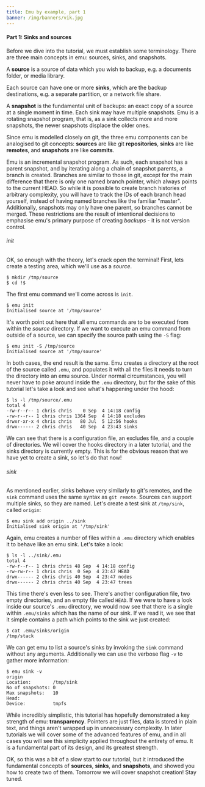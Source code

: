 ```yaml
---
title: Emu by example, part 1
banner: /img/banners/vik.jpg
---
```


#### Part 1: Sinks and sources

Before we dive into the tutorial, we must establish some
terminology. There are three main concepts in emu: sources, sinks, and
snapshots.

A **source** is a source of data which you wish to backup, e.g. a
documents folder, or media library.

Each source can have one or more **sinks**, which are the backup
destinations, e.g. a separate partition, or a network file share.

A **snapshot** is the fundamental unit of backups: an exact copy of a
source at a single moment in time. Each sink may have multiple
snapshots. Emu is a rotating snapshot program, that is, as a sink
collects more and more snapshots, the newer snapshots displace the
older ones.

Since emu is modelled closely on git, the three emu components can be
analogised to git concepts: **sources** are like git **repositories**,
**sinks** are like **remotes**, and **snapshots** are like
**commits**.

Emu is an incremental snapshot program. As such, each snapshot has a
parent snapshot, and by iterating along a chain of snapshot parents, a
branch is created. Branches are similar to those in git, except for
the main difference that there is only one named branch pointer, which
always points to the current HEAD. So while it is possible to create
branch histories of arbitrary complexity, you will have to track the
IDs of each branch head yourself, instead of having named branches
like the familiar "master". Additionally, snapshots may only have one
parent, so branches cannot be merged. These restrictions are the
result of intentional decisions to emphasise emu's primary purpose of
creating *backups* - it is not version control.

###### init

OK, so enough with the theory, let's crack open the terminal! First,
lets create a testing area, which we'll use as a *source*.

```
$ mkdir /tmp/source
$ cd !$
```

The first emu command we'll come across is `init`.

```
$ emu init
Initialised source at '/tmp/source'
```

It's worth point out here that all emu commands are to be executed
from within the *source* directory. If we want to execute an emu
command from outside of a source, we can specify the source path using
the `-S` flag:

```
$ emu init -S /tmp/source
Initialised source at '/tmp/source'
```

In both cases, the end result is the same. Emu creates a directory at
the root of the source called `.emu`, and populates it with all the
files it needs to turn the directory into an emu source. Under normal
circumstances, you will never have to poke around inside the `.emu`
directory, but for the sake of this tutorial let's take a look and see
what's happening under the hood:

```
$ ls -l /tmp/source/.emu
total 4
-rw-r--r-- 1 chris chris    0 Sep  4 14:18 config
-rw-r--r-- 1 chris chris 1364 Sep  4 14:18 excludes
drwxr-xr-x 4 chris chris   80 Jul  5 12:56 hooks
drwx------ 2 chris chris   40 Sep  4 23:43 sinks
```

We can see that there is a configuration file, an excludes file, and a
couple of directories. We will cover the hooks directory in a later
tutorial, and the sinks directory is currently empty. This is for the
obvious reason that we have yet to create a sink, so let's do that
now!

###### sink

As mentioned earlier, sinks behave very similarly to git's remotes,
and the `sink` command uses the same syntax as `git remote`. Sources
can support multiple sinks, so they are named. Let's create a test
sink at `/tmp/sink`, called `origin`:

```
$ emu sink add origin ../sink
Initialised sink origin at '/tmp/sink'
```

Again, emu creates a number of files within a `.emu` directory which
enables it to behave like an emu sink. Let's take a look:

```
$ ls -l ../sink/.emu
total 4
-rw-r--r-- 1 chris chris 48 Sep  4 14:18 config
-rw-rw-r-- 1 chris chris  0 Sep  4 23:47 HEAD
drwx------ 2 chris chris 40 Sep  4 23:47 nodes
drwx------ 2 chris chris 40 Sep  4 23:47 trees
```

This time there's even less to see. There's another configuration
file, two empty directories, and an empty file called `HEAD`. If we
were to have a look inside our source's `.emu` directory, we would now
see that there is a single within `.emu/sinks` which has the name of
our sink. If we read it, we see that it simple contains a path which
points to the sink we just created:

```
$ cat .emu/sinks/origin
/tmp/stack
```

We can get emu to list a source's sinks by invoking the `sink` command
without any arguments. Additionally we can use the verbose flag `-v`
to gather more information:

```
$ emu sink -v
origin
Location:        /tmp/sink
No of snapshots: 0
Max snapshots:   10
Head:
Device:          tmpfs
```

While incredibly simplistic, this tutorial has hopefully demonstrated
a key strength of emu: **transparency**. Pointers are just files, data
is stored in plain text, and things aren't wrapped up in unnecessary
complexity. In later tutorials we will cover some of the advanced
features of emu, and in all cases you will see this simplicity applied
throughout the entirety of emu. It is a fundamental part of its
design, and its greatest strength.

OK, so this was a bit of a slow start to our tutorial, but it
introduced the fundamental concepts of **sources**, **sinks**, and
**snapshots**, and showed you how to create two of them. Tomorrow we
will cover snapshot creation! Stay tuned.
